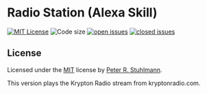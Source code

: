 # Radio Station (Alexa Skill)

[![MIT License](https://img.shields.io/github/license/peter-stuhlmann/AlexaSkill-RadioStation.svg)](https://github.com/peter-stuhlmann/AlexaSkill-RadioStation/blob/master/LICENSE)
![Code size](https://img.shields.io/github/languages/code-size/peter-stuhlmann/AlexaSkill-RadioStation.svg)
[![open issues](https://img.shields.io/github/issues/peter-stuhlmann/AlexaSkill-RadioStation.svg)](https://github.com/peter-stuhlmann/AlexaSkill-RadioStation/issues?q=is%3Aopen+is%3Aissue)
[![closed issues](https://img.shields.io/github/issues-closed/peter-stuhlmann/AlexaSkill-RadioStation.svg)](https://github.com/peter-stuhlmann/AlexaSkill-RadioStation/issues?q=is%3Aissue+is%3Aclosed)

## License

Licensed under the [MIT](https://github.com/peter-stuhlmann/AlexaSkill-RadioStation/blob/master/LICENSE) license by [Peter R. Stuhlmann](https://peter-stuhlmann-webentwicklung.de).

This version plays the Krypton Radio stream from kryptonradio.com.
